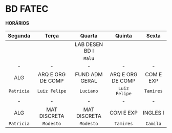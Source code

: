 # BD FATEC

**HORÁRIOS**

| Segunda  | Terça | Quarta | Quinta | Sexta |
|:---:|:---:|:---:|:---:|:---:|
| | |LAB DESEN BD I| | |
|` `|` `|`Malu`|` `|` `|
|-|-|-|-|-|
|ALG|ARQ E ORG DE COMP|FUND ADM GERAL|ARQ E ORG DE COMP|COM E EXP|
|`Patricia`|`Luiz Felipe`|`Luciano`|`Luiz Felipe`|`Tamires`|
|-|-|-|-|-|
|ALG|MAT DISCRETA|MAT DISCRETA|COM E EXP|INGLES I|
|`Patricia`|`Modesto`|`Modesto`|`Tamires`|`Camila`|
